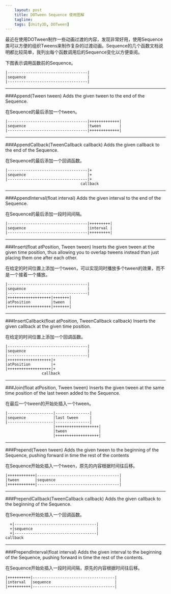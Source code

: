 ```yaml
---
    layout: post
    title: DOTween Sequence 使用图解
    tagline: 
    tags: [Unity3D, DOTween]
---
```


最近在使用DOTween制作一些动画过渡的内容，发现非常好用，使用Sequence类可以方便的组织Tweens来制作复杂的过渡动画。Sequence的几个函数文档说明都比较简单，我列出每个函数调用后的Sequence变化以方便查阅。

下图表示调用函数前的Sequence。

```
|-----------------------------------|
|sequence                           |
|-----------------------------------|
```

___


###Append(Tween tween)
Adds the given tween to the end of the Sequence.

在Sequence的最后添加一个tween。

```
|-----------------------------------|+++++++++++++|
|sequence                           |tween        |
|-----------------------------------|+++++++++++++|
```

___


###AppendCallback(TweenCallback callback)
Adds the given callback to the end of the Sequence.

在Sequence的最后添加一个回调函数。

```
|-----------------------------------|+
|sequence                           |+
|-----------------------------------|+
                                 callback
```

___

###AppendInterval(float interval)
Adds the given interval to the end of the Sequence.

在Sequence的最后添加一段时间间隔。

```
|-----------------------------------|+++++++++|
|sequence                           |interval |
|-----------------------------------|+++++++++|
```

___


###Insert(float atPosition, Tween tween)
Inserts the given tween at the given time position, thus allowing you to overlap tweens instead than just placing them one after each other.

在给定的时间位置上添加一个tween，可以实现同时播放多个tween的效果，而不是一个接着一个播放。

```
|-----------------------------------|
|sequence                           |
|-----------------------------------|
|+++++++++++++++++++|+++++++|
|atPosition         |tween  |
|+++++++++++++++++++|+++++++|
```

___


###InsertCallback(float atPosition, TweenCallback callback)
Inserts the given callback at the given time position.

在给定的时间位置上添加一个回调函数。

```
|-----------------------------------|
|sequence                           |
|-----------------------------------|
|+++++++++++++++++++|+
|atPosition         |+
|+++++++++++++++++++|+
                callback
```

___


###Join(float atPosition, Tween tween)
Inserts the given tween at the same time position of the last tween added to the Sequence.

在最后一个tween的开始处插入一个tween。

```
|--------------------|---------------|
|sequence            |last tween     |
|--------------------|---------------|
                     |+++++++++++++++++++|
                     |tween              |
                     |+++++++++++++++++++|
```

___

###Prepend(Tween tween)
Adds the given tween to the beginning of the Sequence, pushing forward in time the rest of the contents

在Sequence开始处插入一个tween，原先的内容根据时间往后移。

```
|++++++++++++|------------------------------------|
|tween       |sequence                            |
|++++++++++++|------------------------------------|
```

___


###PrependCallback(TweenCallback callback)
Adds the given callback to the beginning of the Sequence.

在Sequence开始处插入一个回调函数。

```
  +|------------------------------------|
  +|sequence                            |
  +|------------------------------------|
callback
```

___


###PrependInterval(float interval)
Adds the given interval to the beginning of the Sequence, pushing forward in time the rest of the contents.

在Sequence开始处插入一段时间间隔，原先的内容根据时间往后移。

```
|++++++++++|------------------------------------|
|interval  |sequence                            |
|++++++++++|------------------------------------|
```
